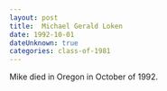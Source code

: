 ```yaml
---
layout: post
title:  Michael Gerald Loken
date: 1992-10-01
dateUnknown: true
categories: class-of-1981
---
```

Mike died in Oregon in October of 1992.
